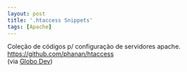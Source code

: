 ```yaml
---
layout: post
title: '.htaccess Snippets'
tags: [Apache]
---
```


Coleção de códigos p/ configuração de servidores apache.<br>
<https://github.com/phanan/htaccess><br>
(via [Globo Dev](http://dev.globo.com/post/110626657598/a-collection-of-useful-htaccess-snippets))
